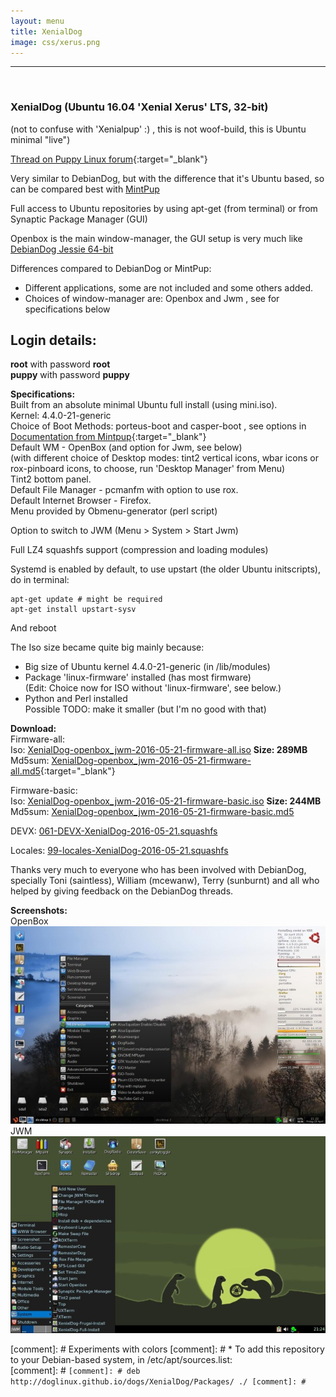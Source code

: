 ```yaml
---
layout: menu
title: XenialDog
image: css/xerus.png
---
```


---
<br>

### XenialDog (Ubuntu 16.04 'Xenial Xerus' LTS, 32-bit)
(not to confuse with 'Xenialpup' :) , this is not woof-build, this is Ubuntu minimal "live")

[Thread on Puppy Linux forum](http://murga-linux.com/puppy/viewtopic.php?t=106696){:target="_blank"}

Very similar to DebianDog, but with the difference that it's Ubuntu based, so can be compared best with [MintPup](zz04mintpup.html)

Full access to Ubuntu repositories by using apt-get (from terminal) or from Synaptic Package Manager (GUI)

Openbox is the main window-manager, the GUI setup is very much like [DebianDog Jessie 64-bit](zz02debiandog64.html)

Differences compared to DebianDog or MintPup:
    
- Different applications, some are not included and some others added.    
- Choices of window-manager are: Openbox and Jwm , see for specifications below    

## Login details:    
**root** with password **root**        
**puppy** with password **puppy**    

**Specifications:**    
Built from an absolute minimal Ubuntu full install (using mini.iso).    
Kernel: 4.4.0-21-generic    
Choice of Boot Methods: porteus-boot and casper-boot , see options in [Documentation from Mintpup](https://github.com/MintPup/MintPup-Trusty/wiki/Boot-methods){:target="_blank"}    
Default WM - OpenBox (and option for Jwm, see below)    
(with different choice of Desktop modes: tint2 vertical icons, wbar icons or rox-pinboard icons, to choose, run 'Desktop Manager' from Menu)    
Tint2 bottom panel.       
Default File Manager - pcmanfm with option to use rox.    
Default Internet Browser - Firefox.    
Menu provided by Obmenu-generator (perl script)    
 
Option to switch to JWM (Menu > System > Start Jwm)    

Full LZ4 squashfs support (compression and loading modules)    

Systemd is enabled by default, to use upstart (the older Ubuntu initscripts), do in terminal:
    
```
apt-get update # might be required    
apt-get install upstart-sysv
```    
And reboot    

The Iso size became quite big mainly because:    
- Big size of Ubuntu kernel 4.4.0-21-generic (in /lib/modules)    
- Package 'linux-firmware' installed (has most firmware)    
(Edit: Choice now for ISO without 'linux-firmware', see below.)    
- Python and Perl installed    
Possible TODO: make it smaller (but I'm no good with that)    

**Download:**        
Firmware-all:    
Iso: [XenialDog-openbox_jwm-2016-05-21-firmware-all.iso](https://googledrive.com/host/0ByBgCDlZZ8K5bUsxVnhCTkhoZDA/XenialDog/XenialDog-openbox_jwm-2016-05-21-firmware-all.iso) **Size: 289MB**        
Md5sum: [XenialDog-openbox_jwm-2016-05-21-firmware-all.md5](https://googledrive.com/host/0ByBgCDlZZ8K5bUsxVnhCTkhoZDA/XenialDog/XenialDog-openbox_jwm-2016-05-21-firmware-all.md5){:target="_blank"}

Firmware-basic:    
Iso: [XenialDog-openbox_jwm-2016-05-21-firmware-basic.iso](https://googledrive.com/host/0ByBgCDlZZ8K5bUsxVnhCTkhoZDA/XenialDog/XenialDog-openbox_jwm-2016-05-21-firmware-basic.iso) **Size: 244MB**        
Md5sum: [XenialDog-openbox_jwm-2016-05-21-firmware-basic.md5](https://googledrive.com/host/0ByBgCDlZZ8K5bUsxVnhCTkhoZDA/XenialDog/XenialDog-openbox_jwm-2016-05-21-firmware-basic.md5)        

DEVX: [061-DEVX-XenialDog-2016-05-21.squashfs](https://googledrive.com/host/0ByBgCDlZZ8K5YlNRZGlnbDFLY3c/Extra-Modules/061-DEVX-XenialDog-2016-05-21.squashfs)    

Locales: [99-locales-XenialDog-2016-05-21.squashfs](https://googledrive.com/host/0ByBgCDlZZ8K5YlNRZGlnbDFLY3c/Extra-Modules/99-locales-XenialDog-2016-05-21.squashfs)      

Thanks very much to everyone who has been involved with DebianDog, specially Toni (saintless), William (mcewanw), Terry (sunburnt) and all who helped by giving feedback on the DebianDog threads.


**Screenshots:**    
OpenBox    
![OpenBox](images/xendog_openbox.jpg)    
JWM      
![JWM](images/xendog_jwm.jpg) 






[comment]: #  Experiments with colors
[comment]: # * To add this repository to your Debian-based system, in /etc/apt/sources.list:   
[comment]: # ```
[comment]: # deb http://doglinux.github.io/dogs/XenialDog/Packages/ ./
[comment]: # ```


